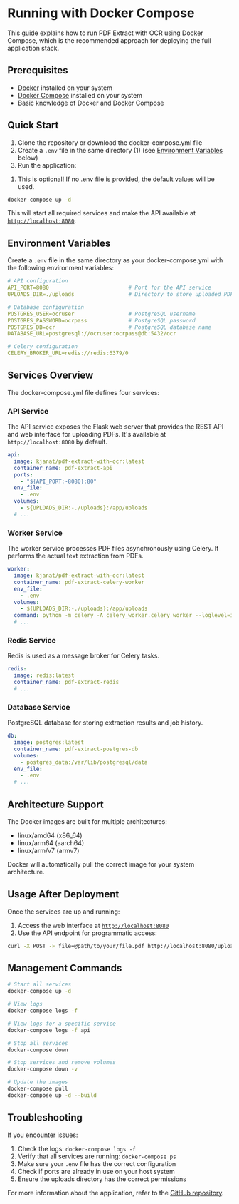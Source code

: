 # Running with Docker Compose

This guide explains how to run PDF Extract with OCR using Docker Compose, which is the recommended approach for deploying the full application stack.

## Prerequisites

- [Docker](https://docs.docker.com/get-docker/) installed on your system
- [Docker Compose](https://docs.docker.com/compose/install/) installed on your system
- Basic knowledge of Docker and Docker Compose

## Quick Start

<div class="annotate" markdown>

1. Clone the repository or download the docker-compose.yml file
2. Create a `.env` file in the same directory (1) (see [Environment Variables](#environment-variables) below)
3. Run the application:

</div>

1. This is optional! If no .env file is provided, the default values will be used.

```bash
docker-compose up -d
```

This will start all required services and make the API available at [`http://localhost:8080`](http://localhost:8080).

## Environment Variables

Create a `.env` file in the same directory as your docker-compose.yml with the following environment variables:

```yaml
# API configuration
API_PORT=8080                         # Port for the API service
UPLOADS_DIR=./uploads                 # Directory to store uploaded PDFs

# Database configuration
POSTGRES_USER=ocruser                 # PostgreSQL username
POSTGRES_PASSWORD=ocrpass             # PostgreSQL password
POSTGRES_DB=ocr                       # PostgreSQL database name
DATABASE_URL=postgresql://ocruser:ocrpass@db:5432/ocr

# Celery configuration
CELERY_BROKER_URL=redis://redis:6379/0
```

## Services Overview

The docker-compose.yml file defines four services:

### API Service

The API service exposes the Flask web server that provides the REST API and web interface for uploading PDFs. It's available at `http://localhost:8080` by default.

```yaml
api:
  image: kjanat/pdf-extract-with-ocr:latest
  container_name: pdf-extract-api
  ports:
    - "${API_PORT:-8080}:80"
  env_file:
    - .env
  volumes:
    - ${UPLOADS_DIR:-./uploads}:/app/uploads
  # ...
```

### Worker Service

The worker service processes PDF files asynchronously using Celery. It performs the actual text extraction from PDFs.

```yaml
worker:
  image: kjanat/pdf-extract-with-ocr:latest
  container_name: pdf-extract-celery-worker
  env_file:
    - .env
  volumes:
    - ${UPLOADS_DIR:-./uploads}:/app/uploads
  command: python -m celery -A celery_worker.celery worker --loglevel=info
  # ...
```

### Redis Service

Redis is used as a message broker for Celery tasks.

```yaml
redis:
  image: redis:latest
  container_name: pdf-extract-redis
  # ...
```

### Database Service

PostgreSQL database for storing extraction results and job history.

```yaml
db:
  image: postgres:latest
  container_name: pdf-extract-postgres-db
  volumes:
    - postgres_data:/var/lib/postgresql/data
  env_file:
    - .env
  # ...
```

## Architecture Support

The Docker images are built for multiple architectures:

- linux/amd64 (x86_64)
- linux/arm64 (aarch64)
- linux/arm/v7 (armv7)

Docker will automatically pull the correct image for your system architecture.

## Usage After Deployment

Once the services are up and running:

1. Access the web interface at [`http://localhost:8080`](http://localhost:8080)
2. Use the API endpoint for programmatic access:

```bash
curl -X POST -F file=@path/to/your/file.pdf http://localhost:8080/upload
```

## Management Commands

```bash
# Start all services
docker-compose up -d

# View logs
docker-compose logs -f

# View logs for a specific service
docker-compose logs -f api

# Stop all services
docker-compose down

# Stop services and remove volumes
docker-compose down -v

# Update the images
docker-compose pull
docker-compose up -d --build
```

## Troubleshooting

If you encounter issues:

1. Check the logs: `docker-compose logs -f`
2. Verify that all services are running: `docker-compose ps`
3. Make sure your `.env` file has the correct configuration
4. Check if ports are already in use on your host system
5. Ensure the uploads directory has the correct permissions

For more information about the application, refer to the [GitHub repository](https://github.com/kjanat/pdf-extract-with-ocr).
